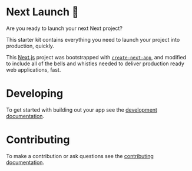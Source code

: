 # Next Launch 🚀

Are you ready to launch your next Next project?

This starter kit contains everything you need to launch your project into production, quickly.

This [Next.js](https://nextjs.org/) project was bootstrapped with [`create-next-app`](https://github.com/vercel/next.js/tree/canary/packages/create-next-app), and modified to include all of the bells and whistles needed to deliver production ready web applications, fast.

# Developing

To get started with building out your app see the [development documentation](/DEVELOPMENT.md).

# Contributing

To make a contribution or ask questions see the [contributing documentation](/CONTRIBUTING.md).
